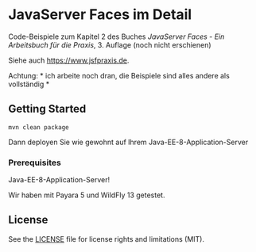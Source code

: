 # JavaServer Faces im Detail

Code-Beispiele zum Kapitel 2 des Buches 
*JavaServer Faces - Ein Arbeitsbuch für die Praxis*, 3. Auflage (noch nicht erschienen)

Siehe auch <https://www.jsfpraxis.de>.

Achtung: * ich arbeite noch dran, die Beispiele sind alles andere als vollständig *

## Getting Started
```
mvn clean package
```
Dann deployen Sie wie gewohnt auf Ihrem Java-EE-8-Application-Server

### Prerequisites

Java-EE-8-Application-Server!

Wir haben mit Payara 5 und WildFly 13 getestet. 



## License

See the [LICENSE](LICENSE.txt) file for license rights and limitations (MIT).
